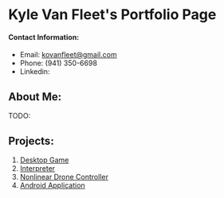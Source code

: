 # Kyle Van Fleet's Portfolio Page

#### Contact Information:
* Email: kovanfleet@gmail.com
* Phone: (941) 350-6698
* Linkedin: 

## About Me:
TODO:


## Projects:

 1. [Desktop Game](https://vanfleet0351.github.io/MarioRemake/) 
 1. [Interpreter](https://vanfleet0351.github.io/CSE3341Interpreter/) 
 1. [Nonlinear Drone Controller](https://vanfleet0351.github.io/Nonlinear-Drone-Controller/) 
 1. [Android Application]() 
